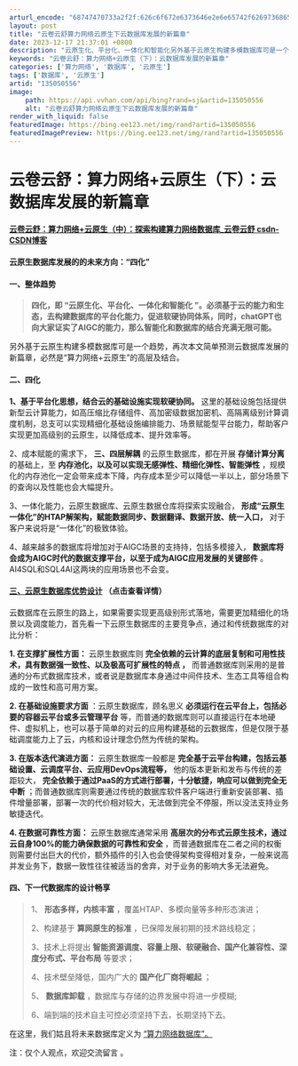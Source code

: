 ```yaml
---
arturl_encode: "68747470733a2f2f:626c6f672e6373646e2e6e65742f62697368656e676875612f:61727469636c652f64657461696c732f313335303530353536"
layout: post
title: "云卷云舒算力网络云原生下云数据库发展的新篇章"
date: 2023-12-17 21:37:01 +0800
description: "云原生化、平台化、一体化和智能化另外基于云原生构建多模数据库可是一个趋势，再次本文简单预测云数据库发"
keywords: "云卷云舒：算力网络+云原生（下）：云数据库发展的新篇章"
categories: ['算力网络', '数据库', '云原生']
tags: ['数据库', '云原生']
artid: "135050556"
image:
    path: https://api.vvhan.com/api/bing?rand=sj&artid=135050556
    alt: "云卷云舒算力网络云原生下云数据库发展的新篇章"
render_with_liquid: false
featuredImage: https://bing.ee123.net/img/rand?artid=135050556
featuredImagePreview: https://bing.ee123.net/img/rand?artid=135050556
---
```


# 云卷云舒：算力网络+云原生（下）：云数据库发展的新篇章

#### [云卷云舒：算力网络+云原生（中）：探索构建算力网络数据库\_云卷云舒 csdn-CSDN博客](https://blog.csdn.net/bishenghua/article/details/135123608 "云卷云舒：算力网络+云原生（中）：探索构建算力网络数据库_云卷云舒 csdn-CSDN博客")

#### **云原生数据库发展的的未来方向：“四化”**

#### **一、整体趋势**

> **四化，即
> “云原生化、平台化、一体化和智能化
> ”。必须基于云的能力和生态，去构建数据库的平台化能力，促进软硬协同体系，同时，chatGPT也向大家证实了AIGC的能力，那么智能化和数据库的结合充满无限可能。**

另外基于云原生构建多模数据库可是一个趋势，再次本文简单预测云数据库发展的新篇章，必然是“算力网络+云原生”的高层及结合。

#### 二、四化

**1、基于平台化思想，结合云的基础设施实现软硬协同。**
这里的基础设施包括提供新型云计算能力，如高压缩比存储组件、高加密级数据加密机、高隔离级别计算调度机制，总支可以实现精细化基础设施编排能力、场景赋能型平台能力，帮助客户实现更加高级别的云原生，以降低成本、提升效率等。

2、成本赋能的需求下，
**三、四层解耦**
的云原生数据库，都在开展
**存储计算分离**
的基础上，至
**内存池化，以及可以实现无感弹性、精细化弹性、智能弹性**
，规模化的内存池化一定会带来成本下降，内存成本至少可以降低一半以上，部分场景下的查询以及性能也会大幅提升。

3、一体化能力，云原生数据库、云原生数据仓库将探索实现融合，
**形成“云原生一体化”的HTAP解架构，赋能数据同步、数据翻译、数据开放、统一入口，**
对于客户来说将是“一体化”的极致体验。

4、越来越多的数据库将增加对于AIGC场景的支持持，包括多模接入，
**数据库将会成为AIGC时代的数据支撑平台，以至于成为AIGC应用发展的关键部件**
。AI4SQL和SQL4AI这两块的应用场景也不会变。

#### [三、云原生数据库优势设计](https://blog.csdn.net/bishenghua/article/details/135076593?spm=1001.2014.3001.5502 "三、云原生数据库优势设计") （点击查看详情）

云数据库在云原生的路上，如果需要实现更高级别形式落地，需要更加精细化的场景以及调度能力，首先看一下云原生数据库的主要竞争点，通过和传统数据库的对比分析：
  
**1. 在支撑扩展性方面：**
云原生数据库则
**完全依赖的云计算的底层复制和可用性技术，具有数据强一致性、以及极高可扩展性的特点
，**
而普通数据库则采用的是普通的分布式数据库技术，或者说是数据库本身通过中间件技术、生态工具等组合构成的一致性和高可用方案。

**2. 在基础设施要求方面**
：云原生数据库，顾名思义
**必须运行在云平台上，包括必要的容器云平台或多云管理平台**
等，而普通的数据库则可以直接运行在本地硬件、虚拟机上，也可以基于简单的对云的应用构建基础的云数据库，但是仅限于基础调度能力上了云，内核和设计理念仍然为传统的架构。

**3. 在版本迭代演进方面：**
云原生数据库一般都是
**完全基于云平台构建，包括云基础设置、云调度平台、云应用DevOps流程等，**
他的版本更新和发布与传统的差距较大，
**完全依赖于通过PaaS的方式进行部署，十分敏捷，响应可以做到完全无中断**
；而普通数据库则需要通过传统的数据库软件客户端进行重新安装部署、插件增量部署，部署一次的代价相对较大，无法做到完全不停服，所以没法支持业务敏捷迭代。

**4. 在数据可靠性方面：**
云原生数据库通常采用
**高层次的分布式云原生技术，通过云自身100%的能力确保数据的可靠性和安全**
，而普通数据库在二者之间的权衡则需要付出巨大的代价，额外插件的引入也会使得架构变得相对复杂，一般来说高并发业务下，数据一致性往往被适当的舍弃，对于业务的影响大多无法避免。

#### 四、下一代数据库的设计畅享

> 1、
> **形态多样，内核丰富**
> ，覆盖HTAP、多模向量等多种形态演进；
>
> 2、构建基于
> **算网原生的标准**
> ，已保障发展初期的技术路线稳定；
>
> 3、技术上将提出
> **智能资源调度、容量上限、软硬融合、国产化兼容性、深度分布式、平台布局**
> 等要求；
>
> 4、技术壁垒降低，国内广大的
> **国产化厂商将崛起**
> ；
>
> 5、
> **数据库卸载**
> ，数据库与存储的边界发展中将进一步模糊;
>
> 6、端到端的技术自主可控必须坚持下去，长期坚持下去。

在这里，我们姑且将未来数据库定义为
[“算力网络数据库”。](https://blog.csdn.net/bishenghua/article/details/135123608 "“算力网络数据库”。")

注：仅个人观点，欢迎交流留言 。